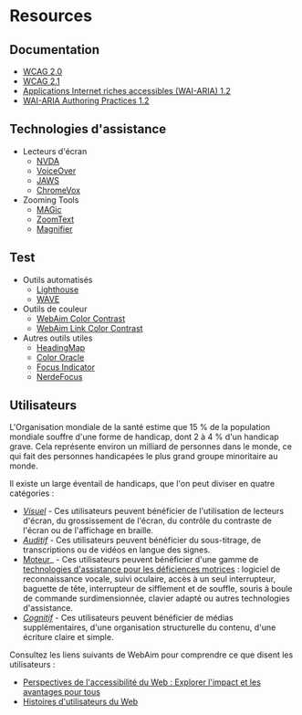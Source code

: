# Resources

## Documentation

- [WCAG 2.0](https://www.w3.org/TR/WCAG20/)
- [WCAG 2.1](https://www.w3.org/TR/WCAG21/)
- [Applications Internet riches accessibles (WAI-ARIA) 1.2](https://www.w3.org/TR/wai-aria-1.2/)
- [WAI-ARIA Authoring Practices 1.2](https://www.w3.org/TR/wai-aria-practices-1.2/)

## Technologies d'assistance

- Lecteurs d'écran
  - [NVDA](https://www.nvaccess.org/download/)
  - [VoiceOver](https://www.apple.com/accessibility/mac/vision/)
  - [JAWS](https://www.freedomscientific.com/products/software/jaws/?utm_term=jaws%20screen%20reader&utm_source=adwords&utm_campaign=All+Products&utm_medium=ppc&hsa_tgt=kwd-394361346638&hsa_cam=200218713&hsa_ad=296201131673&hsa_kw=jaws%20screen%20reader&hsa_grp=52663682111&hsa_net=adwords&hsa_mt=e&hsa_src=g&hsa_acc=1684996396&hsa_ver=3&gclid=Cj0KCQjwnv71BRCOARIsAIkxW9HXKQ6kKNQD0q8a_1TXSJXnIuUyb65KJeTWmtS6BH96-5he9dsNq6oaAh6UEALw_wcB)
  - [ChromeVox](https://chrome.google.com/webstore/detail/chromevox-classic-extensi/kgejglhpjiefppelpmljglcjbhoiplfn?hl=en)
- Zooming Tools
  - [MAGic](https://www.freedomscientific.com/products/software/magic/)
  - [ZoomText](https://www.zoomtext.com/)
  - [Magnifier](https://support.microsoft.com/en-us/help/11542/windows-use-magnifier-to-make-things-easier-to-see)

## Test

- Outils automatisés
  - [Lighthouse](https://chrome.google.com/webstore/detail/lighthouse/blipmdconlkpinefehnmjammfjpmpbjk)
  - [WAVE](https://chrome.google.com/webstore/detail/wave-evaluation-tool/jbbplnpkjmmeebjpijfedlgcdilocofh)
- Outils de couleur
  - [WebAim Color Contrast](https://webaim.org/resources/contrastchecker/)
  - [WebAim Link Color Contrast](https://webaim.org/resources/linkcontrastchecker)
- Autres outils utiles
  - [HeadingMap](https://chrome.google.com/webstore/detail/headingsmap/flbjommegcjonpdmenkdiocclhjacmbi?hl=en…)
  - [Color Oracle](https://colororacle.org)
  - [Focus Indicator](https://chrome.google.com/webstore/detail/focus-indicator/heeoeadndnhebmfebjccbhmccmaoedlf?hl=en-US…)
  - [NerdeFocus](https://chrome.google.com/webstore/detail/nerdefocus/lpfiljldhgjecfepfljnbjnbjfhennpd?hl=en-US…)

## Utilisateurs

L'Organisation mondiale de la santé estime que 15 % de la population mondiale souffre d'une forme de handicap, dont 2 à 4 % d'un handicap grave. Cela représente environ un milliard de personnes dans le monde, ce qui fait des personnes handicapées le plus grand groupe minoritaire au monde.

Il existe un large éventail de handicaps, que l'on peut diviser en quatre catégories :

- _[Visuel](https://webaim.org/articles/visual/)_ - Ces utilisateurs peuvent bénéficier de l'utilisation de lecteurs d'écran, du grossissement de l'écran, du contrôle du contraste de l'écran ou de l'affichage en braille.
- _[Auditif](https://webaim.org/articles/auditory/)_ - Ces utilisateurs peuvent bénéficier du sous-titrage, de transcriptions ou de vidéos en langue des signes.
- [Moteur](https://webaim.org/articles/motor/)_ - Ces utilisateurs peuvent bénéficier d'une gamme de [technologies d'assistance pour les déficiences motrices](https://webaim.org/articles/motor/assistive) : logiciel de reconnaissance vocale, suivi oculaire, accès à un seul interrupteur, baguette de tête, interrupteur de sifflement et de souffle, souris à boule de commande surdimensionnée, clavier adapté ou autres technologies d'assistance.
- _[Cognitif](https://webaim.org/articles/cognitive/)_ - Ces utilisateurs peuvent bénéficier de médias supplémentaires, d'une organisation structurelle du contenu, d'une écriture claire et simple.

Consultez les liens suivants de WebAim pour comprendre ce que disent les utilisateurs :

- [Perspectives de l'accessibilité du Web : Explorer l'impact et les avantages pour tous](https://www.w3.org/WAI/perspective-videos/)
- [Histoires d'utilisateurs du Web](https://www.w3.org/WAI/people-use-web/user-stories/)
